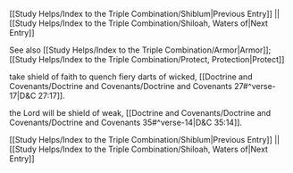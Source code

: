 [[Study Helps/Index to the Triple Combination/Shiblum|Previous Entry]]  ||  [[Study Helps/Index to the Triple Combination/Shiloah, Waters of|Next Entry]]

 See also [[Study Helps/Index to the Triple Combination/Armor|Armor]]; [[Study Helps/Index to the Triple Combination/Protect, Protection|Protect]]

 take shield of faith to quench fiery darts of wicked, [[Doctrine and Covenants/Doctrine and Covenants/Doctrine and Covenants 27#^verse-17|D&C 27:17]].

 the Lord will be shield of weak, [[Doctrine and Covenants/Doctrine and Covenants/Doctrine and Covenants 35#^verse-14|D&C 35:14]].

[[Study Helps/Index to the Triple Combination/Shiblum|Previous Entry]]  ||  [[Study Helps/Index to the Triple Combination/Shiloah, Waters of|Next Entry]]